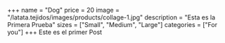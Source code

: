 +++
name = "Dog"
price = 20
image = "/latata.tejidos/images/products/collage-1.jpg"
description = "Esta es la Primera Prueba"
sizes = ["Small", "Medium", "Large"]
categories = ["For you"]
+++
Este es el primer Post

